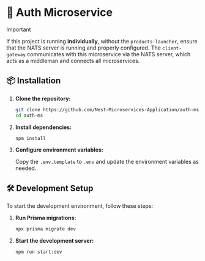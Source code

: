 # 🔐 Auth Microservice

> [!IMPORTANT]
> If this project is running **individually**, without the `products-launcher`, ensure that the NATS server is running and properly configured. The `client-gateway` communicates with this microservice via the NATS server, which acts as a middleman and connects all microservices.

## 📦 Installation

1. **Clone the repository:**

    ```sh
    git clone https://github.com/Nest-Microservices-Application/auth-ms
    cd auth-ms
    ```

2. **Install dependencies:**

    ```sh
    npm install
    ```

3. **Configure environment variables:**

    Copy the `.env.template` to `.env` and update the environment variables as needed.

## 🛠️ Development Setup

To start the development environment, follow these steps:

1. **Run Prisma migrations:**

    ```sh
    npx prisma migrate dev
    ```

2. **Start the development server:**

    ```sh
    npm run start:dev
    ```
